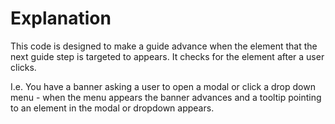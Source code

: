 # Explanation
This code is designed to make a guide advance when the element that the next guide step is targeted to appears. It checks for the element after a user clicks.

I.e. You have a banner asking a user to open a modal or click a drop down menu - when the menu appears the banner advances and a tooltip pointing to an element in the modal or dropdown appears.
